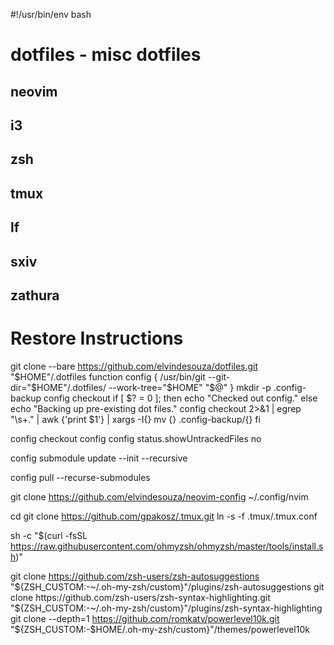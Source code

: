 #!/usr/bin/env bash

# dotfiles - misc dotfiles

## neovim

## i3

## zsh

## tmux

## lf

## sxiv

## zathura

# Restore Instructions

git clone --bare https://github.com/elvindesouza/dotfiles.git "$HOME"/.dotfiles
function config {
	/usr/bin/git --git-dir="$HOME"/.dotfiles/ --work-tree="$HOME" "$@"
}
mkdir -p .config-backup
config checkout
if [ $? = 0 ]; then
echo "Checked out config."
else
echo "Backing up pre-existing dot files."
config checkout 2>&1 | egrep "\s+\." | awk {'print $1'} | xargs -I{} mv {} .config-backup/{}
fi

config checkout
config config status.showUntrackedFiles no

config submodule update --init --recursive

config pull --recurse-submodules

git clone https://github.com/elvindesouza/neovim-config ~/.config/nvim

cd
git clone https://github.com/gpakosz/.tmux.git
ln -s -f .tmux/.tmux.conf

sh -c "$(curl -fsSL https://raw.githubusercontent.com/ohmyzsh/ohmyzsh/master/tools/install.sh)"

git clone https://github.com/zsh-users/zsh-autosuggestions "${ZSH_CUSTOM:-~/.oh-my-zsh/custom}"/plugins/zsh-autosuggestions
git clone https://github.com/zsh-users/zsh-syntax-highlighting.git "${ZSH_CUSTOM:-~/.oh-my-zsh/custom}"/plugins/zsh-syntax-highlighting
git clone --depth=1 https://github.com/romkatv/powerlevel10k.git "${ZSH_CUSTOM:-$HOME/.oh-my-zsh/custom}"/themes/powerlevel10k
